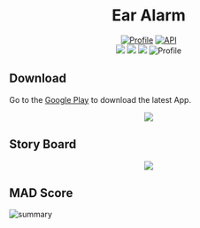 <h1 align="center">Ear Alarm</h1>

<p align="center">
  <a href="https://github.com/p-chanmin"><img alt="Profile" src="https://img.shields.io/badge/GitHub-p--chanmin-informational?logo=github"/></a>
  <a href="https://android-arsenal.com/api?level=16"><img alt="API" src="https://img.shields.io/badge/API-16%2B-brightgreen.svg?style=flat"/></a><br> 
    <a><img src="https://img.shields.io/badge/Android%20Studio-2021.2.1-%233DDC84?logo=Android%20Studio"/></a>
    <a><img src="https://img.shields.io/github/languages/top/p-chanmin/EarAlarmApp"/></a>
  <a><img src="https://img.shields.io/github/last-commit/p-chanmin/EarAlarmApp"/></a>
  <a><img alt="Profile" src="https://img.shields.io/github/v/tag/p-chanmin/EarAlarmApp"/></a> 
</p>




## Download
Go to the [Google Play](https://play.google.com/store/apps/details?id=kr.ac.tukorea.android.earalarm) to download the latest App.

<p align="center">
<img src="https://user-images.githubusercontent.com/87304360/175567236-57d0aec2-8bec-424f-9fc9-2a30d3ee72e1.png"/>
</p>



## Story Board

<p align="center"> 
	<img src="https://user-images.githubusercontent.com/87304360/175566531-084670dc-23f1-4730-8690-6c5b7ee104fc.png"/>
</p>



## MAD Score
![summary](https://user-images.githubusercontent.com/87304360/180384479-e48c0c44-5099-4d59-80a2-48e64b158cf5.png)


